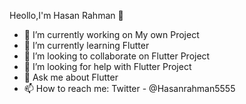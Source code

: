 Heollo,I'm Hasan Rahman 👋

- 🔭 I’m currently working on My own Project
- 🌱 I’m currently learning Flutter
- 👯 I’m looking to collaborate on Flutter Project
- 🤔 I’m looking for help with Flutter Project
- 💬 Ask me about Flutter
- 📫 How to reach me: Twitter - @Hasanrahman5555
